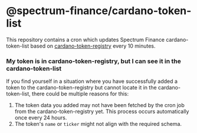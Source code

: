 # @spectrum-finance/cardano-token-list

This repository contains a cron which updates Spectrum Finance cardano-token-list based on [cardano-token-registry](https://github.com/cardano-foundation/cardano-token-registry) every 10 minutes.

### My token is in cardano-token-registry, but I can see it in the cardano-token-list

If you find yourself in a situation where you have successfully added a token to the cardano-token-registry but cannot
locate it in the cardano-token-list, there could be multiple reasons for this:

1. The token data you added may not have been fetched by the cron job from the cardano-token-registry yet. This process
   occurs automatically once every 24 hours.
2. The token's `name` or `ticker` might not align with the required schema.
